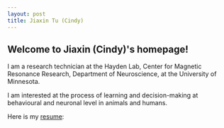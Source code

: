 ```yaml
---
layout: post
title: Jiaxin Tu (Cindy)
---
```


## Welcome to Jiaxin (Cindy)'s homepage!

I am a research technician at the Hayden Lab, Center for Magnetic Resonance Research, Department of Neuroscience, at the University of Minnesota. 

I am interested at the process of learning and decision-making at behavioural and neuronal level in animals and humans.

Here is my [resume](https://docs.google.com/document/d/1cOueK2AO9aqOLoGnkx7tSO7c2DGaEOiqvpCcsuSIhfk/edit?usp=sharing):

